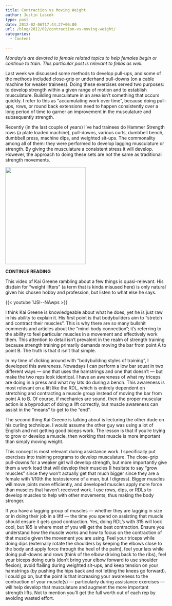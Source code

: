 ```yaml
---
title: Contraction vs Moving Weight
author: Justin Lascek
type: post
date: 2012-02-06T17:44:27+00:00
url: /blog/2012/02/contraction-vs-moving-weight/
categories:
  - Content

---
```

_Monday’s are devoted to female related topics to help females begin or continue to train. This particular post is relevant to fellas as well._ 
  

  
Last week we discussed some methods to develop pull-ups, and some of the methods included close-grip or underhand pull-downs (on a cable machine for weaker trainees). Doing these exercises served two purposes: to develop strength within a given range of motion and to establish musculature. Building musculature in an area isn&#8217;t something that occurs quickly. I refer to this as &#8220;accumulating work over time&#8221;, because doing pull-ups, rows, or round back extensions need to happen consistently over a long period of time to garner an improvement in the musculature and subsequently strength.
  

  
Recently (in the last couple of years) I&#8217;ve had trainees do Hammer Strength rows (a plate loaded machine), pull-downs, various curls, dumbbell bench, dumbbell press, machine dips, and weighted sit-ups. The commonality among all of them: they were performed to develop lagging musculature or strength. By giving the musculature a consistent stress it will develop. However, the approach to doing these sets are not the same as traditional strength movements.
  

  
[<img data-attachment-id="6281" data-permalink="/blog/2012/02/contraction-vs-moving-weight/321026_221315364571614_164383783598106_237886_1141654_n/" data-orig-file="/2012/02/321026_221315364571614_164383783598106_237886_1141654_n.jpg" data-orig-size="250,302" data-comments-opened="1" data-image-meta="{&quot;aperture&quot;:&quot;0&quot;,&quot;credit&quot;:&quot;&quot;,&quot;camera&quot;:&quot;&quot;,&quot;caption&quot;:&quot;&quot;,&quot;created_timestamp&quot;:&quot;0&quot;,&quot;copyright&quot;:&quot;&quot;,&quot;focal_length&quot;:&quot;0&quot;,&quot;iso&quot;:&quot;0&quot;,&quot;shutter_speed&quot;:&quot;0&quot;,&quot;title&quot;:&quot;&quot;}" data-image-title="321026_221315364571614_164383783598106_237886_1141654_n" data-image-description="" data-medium-file="/2012/02/321026_221315364571614_164383783598106_237886_1141654_n.jpg" data-large-file="/2012/02/321026_221315364571614_164383783598106_237886_1141654_n.jpg" src="/2012/02/321026_221315364571614_164383783598106_237886_1141654_n.jpg" alt="" title="321026_221315364571614_164383783598106_237886_1141654_n" width="250" height="302" class="aligncenter size-full wp-image-6281" />][1]
  
**CONTINUE READING <!--more-->**


  

  
This video of Kai Greene rambling about a few things is quasi-relevant. His disdain for &#8220;weight lifters&#8221; (a term that is kinda misused here) is only natural given his chosen hobby and profession, but listen to what else he says.
  
{{< youtube 1JSl--NAwps >}}

I think Kai Greene is knowledgeable about what he does, yet he is just raw in his ability to explain it. His first point is that bodybuilders aim to &#8220;stretch and contract their muscles&#8221;. This is why there are so many bullshit comments and articles about the &#8220;mind-body connection&#8221;; it&#8217;s referring to the ability to feel particular muscles in a movement and effectively work them. This attention to detail isn&#8217;t prevalent in the realm of strength training because strength training primarily demands moving the bar from point A to point B. The truth is that it isn&#8217;t that simple.
  

  
In my time of dicking around with &#8220;bodybuilding styles of training&#8221;, I developed this awareness. Nowadays I can perform a low bar squat in two different ways &#8212; one that uses the hamstrings and one that doesn&#8217;t &#8212; but make the two reps look identical. I have an awareness of what my triceps are doing in a press and what my lats do during a bench. This awareness is most relevant on a lift like the RDL, which is entirely dependent on stretching and contracting a muscle group instead of moving the bar from point A to B. Of course, if mechanics are sound, then the proper muscular action is a byproduct of doing a lift correctly, but muscle awareness can assist in the &#8220;means&#8221; to get to the &#8220;end&#8221;.
  

  
The second thing Kai Greene is talking about is lecturing the other dude on his curling technique. I would assume the other guy was using a lot of English and not getting good biceps work. The lesson is that if you&#8217;re trying to grow or develop a muscle, then working that muscle is more important than simply moving weight.
  

  
This concept is most relevant during assistance work. I specifically put exercises into training programs to develop musculature. The close-grip pull-downs for a weaker girl will develop strength, but more importantly give them a work load that will develop their muscles (I hesitate to say &#8220;grow muscles&#8221; since they won&#8217;t actually get that much bigger since they are a female with 1/10th the testosterone of a man, but I digress). Bigger muscles will move joints more efficiently, and developed muscles apply more force than muscles that haven&#8217;t received work. I use rows, dips, or RDLs to develop muscles to help with other movements, thus making the body stronger.
  

  
If you have a lagging group of muscles &#8212; whether they are lagging in size or in doing their job in a liftf &#8212; the time you spend on assisting that muscle should ensure it gets good contraction. Yes, doing RDL&#8217;s with 315 will look cool, but 185 is where most of you will get the best contraction. Ensure you understand how the muscle works and how to focus on the contraction of that muscle given the movement you are using. Feel your triceps while doing dips (externally rotate the shoulders by keeping the elbows close to the body and apply force through the heel of the palm), feel your lats while doing pull-downs and rows (think of the elbow driving back to the ribs), feel your biceps doing curls (don&#8217;t bring your elbow forward to use shoulder flexion), avoid flailing during weighted sit-ups, and keep tension on your hamstrings (by pushing the hips back and not letting the knees go forward). I could go on, but the point is that increasing your awareness to the contraction of your muscle(s) &#8212; particularly during assistance exercises &#8212; will help develop that musculature and augment the more important strength lifts. Not to mention you&#8217;ll get the full worth out of each rep by avoiding wasted effort.

 [1]: /2012/02/321026_221315364571614_164383783598106_237886_1141654_n.jpg
